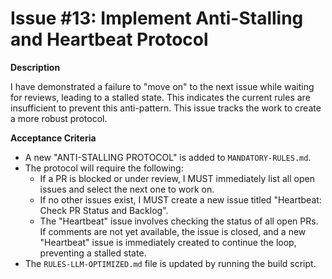 # Issue #13: Implement Anti-Stalling and Heartbeat Protocol

**Description**

I have demonstrated a failure to "move on" to the next issue while waiting for reviews, leading to a stalled state. This indicates the current rules are insufficient to prevent this anti-pattern. This issue tracks the work to create a more robust protocol.

**Acceptance Criteria**

- A new "ANTI-STALLING PROTOCOL" is added to `MANDATORY-RULES.md`.
- The protocol will require the following:
    - If a PR is blocked or under review, I MUST immediately list all open issues and select the next one to work on.
    - If no other issues exist, I MUST create a new issue titled "Heartbeat: Check PR Status and Backlog".
    - The "Heartbeat" issue involves checking the status of all open PRs. If comments are not yet available, the issue is closed, and a new "Heartbeat" issue is immediately created to continue the loop, preventing a stalled state.
- The `RULES-LLM-OPTIMIZED.md` file is updated by running the build script.